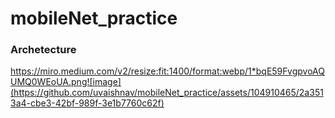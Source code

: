 # mobileNet_practice

### Archetecture
https://miro.medium.com/v2/resize:fit:1400/format:webp/1*bqE59FvgpvoAQUMQ0WEoUA.png![image](https://github.com/uvaishnav/mobileNet_practice/assets/104910465/2a3513a4-cbe3-42bf-989f-3e1b7760c62f)
